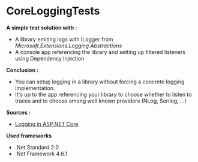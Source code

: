 # CoreLoggingTests

**A simple test solution with :**
- A library emiting logs with ILogger from *Microsoft.Extensions.Logging.Abstractions*
- A console app referencing the library and setting up filtered listeners using Dependency Injection

**Conclusion :**
- You can setup logging in a library without forcing a concrete logging implementation.
- It's up to the app referencing your library to choose whether to listen to traces and to choose among well known providers (NLog, Serilog, ...)

**Sources :**
- [Logging in ASP.NET Core](https://docs.microsoft.com/aspnet/core/fundamentals/logging/?view=aspnetcore-2.)

**Used frameworks**
- .Net Standard 2.0
- .Net Framework 4.6.1